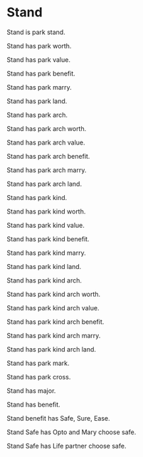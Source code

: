 # Stand

Stand is park stand.

Stand has park worth.

Stand has park value.

Stand has park benefit.

Stand has park marry.

Stand has park land.

Stand has park arch.

Stand has park arch worth.

Stand has park arch value.

Stand has park arch benefit.

Stand has park arch marry.

Stand has park arch land.

Stand has park kind.

Stand has park kind worth.

Stand has park kind value.

Stand has park kind benefit.

Stand has park kind marry.

Stand has park kind land.

Stand has park kind arch.

Stand has park kind arch worth.

Stand has park kind arch value.

Stand has park kind arch benefit.

Stand has park kind arch marry.

Stand has park kind arch land.

Stand has park mark.

Stand has park cross.

Stand has major.

Stand has benefit.

Stand benefit has Safe, Sure, Ease.

Stand Safe has Opto and Mary choose safe.

Stand Safe has Life partner choose safe.